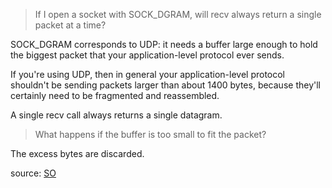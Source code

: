 > If I open a socket with SOCK_DGRAM, will recv always return a single packet at a time? 

SOCK_DGRAM corresponds to UDP: it needs a buffer large enough to hold the biggest packet that your application-level protocol ever sends. 

If you're using UDP, then in general your application-level protocol shouldn't be sending packets larger than about 1400 bytes, because they'll certainly need to be fragmented and reassembled.

A single recv call always returns a single datagram.

> What happens if the buffer is too small to fit the packet?

The excess bytes are discarded.

source: [SO](https://stackoverflow.com/a/2862176)
